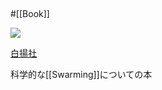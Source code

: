 ## 
#[[Book]]

![](https://www.hakuyo-sha.co.jp/wp/wp-content/uploads/2016/06/569.jpg)

[白揚社](https://www.hakuyo-sha.co.jp/physics/%E7%BE%A4%E3%82%8C%E3%81%AF%E3%81%AA%E3%81%9C%E5%90%8C%E3%81%98%E6%96%B9%E5%90%91%E3%82%92%E7%9B%AE%E6%8C%87%E3%81%99%E3%81%AE%E3%81%8B%EF%BC%9F/)

科学的な[[Swarming]]についての本